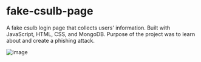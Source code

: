 # fake-csulb-page
A fake csulb login page that collects users' information. Built with JavaScript, HTML, CSS, and MongoDB. Purpose of the project was to learn about and create a phishing attack.


![image](https://user-images.githubusercontent.com/48599206/144174630-6c95aaf5-cb24-4de3-853c-efcdb1862bb3.png)
